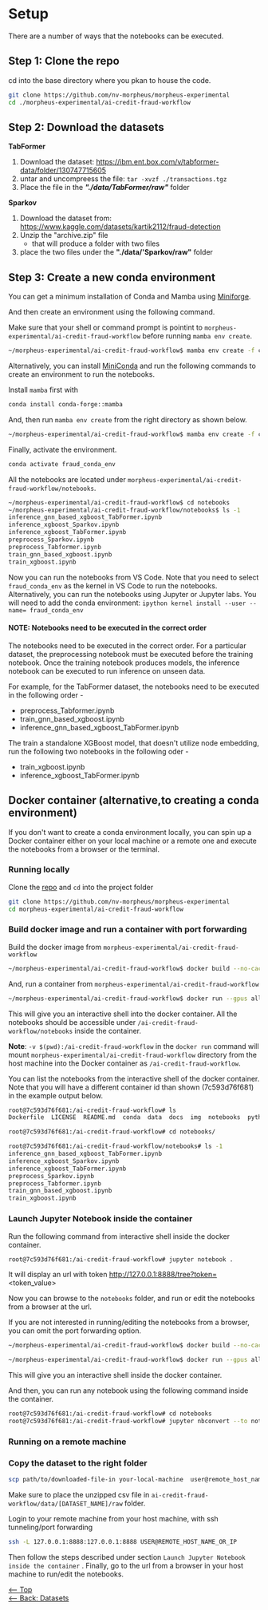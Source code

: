 # Setup
There are a number of ways that the notebooks can be executed.  



## Step 1: Clone the repo

cd into the base directory where you pkan to house the code.

```bash
git clone https://github.com/nv-morpheus/morpheus-experimental
cd ./morpheus-experimental/ai-credit-fraud-workflow
```

## Step 2: Download the datasets

__TabFormer__</br>
1. Download the dataset: https://ibm.ent.box.com/v/tabformer-data/folder/130747715605
2. untar and uncompreess the file:  `tar -xvzf ./transactions.tgz`
3. Place the file in the ___"./data/TabFormer/raw"___ folder 


__Sparkov__</br>
1. Download the dataset from: https://www.kaggle.com/datasets/kartik2112/fraud-detection
2. Unzip the "archive.zip" file
    * that will produce a folder with two files
3. place the two files under the __"./data/'Sparkov/raw"__ folder

## Step 3: Create a new conda environment

You can get a minimum installation of Conda and Mamba using [Miniforge](https://github.com/conda-forge/miniforge).

And then create an environment using the following command.

Make sure that your shell or command prompt is pointint to `morpheus-experimental/ai-credit-fraud-workflow` before running `mamba env create`.

```bash
~/morpheus-experimental/ai-credit-fraud-workflow$ mamba env create -f conda/fraud_conda_env.yaml
```


Alternatively, you can install [MiniConda](https://docs.anaconda.com/miniconda/miniconda-install) and run the following commands to create an environment to run the notebooks.

 Install `mamba` first with

```bash
conda install conda-forge::mamba
```
And, then run `mamba env create` from the right directory as shown below.

```bash
~/morpheus-experimental/ai-credit-fraud-workflow$ mamba env create -f conda/fraud_conda_env.yaml
```

Finally, activate the environment.

```bash
conda activate fraud_conda_env
```

All the notebooks are located under `morpheus-experimental/ai-credit-fraud-workflow/notebooks`.

```bash
~/morpheus-experimental/ai-credit-fraud-workflow$ cd notebooks
~/morpheus-experimental/ai-credit-fraud-workflow/notebooks$ ls -1
inference_gnn_based_xgboost_TabFormer.ipynb
inference_xgboost_Sparkov.ipynb
inference_xgboost_TabFormer.ipynb
preprocess_Sparkov.ipynb
preprocess_Tabformer.ipynb
train_gnn_based_xgboost.ipynb
train_xgboost.ipynb
```

Now you can run the notebooks from VS Code. Note that you need to select `fraud_conda_env` as the kernel in VS Code to run the notebooks. Alternatively, you can run the notebooks using Jupyter or Jupyter labs.  You will need to add the conda environment:  `ipython kernel install --user --name= fraud_conda_env`


#### NOTE: Notebooks need to be executed in the correct order
The notebooks need to be executed in the correct order. For a particular dataset, the preprocessing notebook must be executed before the training notebook. Once the training notebook produces models, the inference notebook can be executed to run inference on unseen data.

For example, for the TabFormer dataset, the notebooks need to be executed in the following order -

   - preprocess_Tabformer.ipynb
   - train_gnn_based_xgboost.ipynb
   - inference_gnn_based_xgboost_TabFormer.ipynb

The train a standalone XGBoost model, that doesn't utilize node embedding, run the following two notebooks in the following oder -

  - train_xgboost.ipynb
  - inference_xgboost_TabFormer.ipynb

## Docker container (alternative,to creating a conda environment)

If you don't want to create a conda environment locally, you can spin up a Docker container either on your local machine or a remote one and execute the notebooks from a browser or the terminal.

### Running locally

Clone the [repo](https://github.com/nv-morpheus/morpheus-experimental) and `cd` into the project folder
```bash
git clone https://github.com/nv-morpheus/morpheus-experimental
cd morpheus-experimental/ai-credit-fraud-workflow
```


### Build docker image and run a container with port forwarding

Build the docker image from `morpheus-experimental/ai-credit-fraud-workflow`
```bash
~/morpheus-experimental/ai-credit-fraud-workflow$ docker build --no-cache -t fraud-detection-app .
```

And, run a container from `morpheus-experimental/ai-credit-fraud-workflow`

```bash
~/morpheus-experimental/ai-credit-fraud-workflow$ docker run --gpus all -it --rm -v $(pwd):/ai-credit-fraud-workflow -p 8888:8888 fraud-detection-app
```

This will give you an interactive shell into the docker container. All the notebooks should be accessible under `/ai-credit-fraud-workflow/notebooks` inside the container.

__Note__: `-v $(pwd):/ai-credit-fraud-workflow` in the `docker run` command will mount `morpheus-experimental/ai-credit-fraud-workflow` directory from the host machine into the Docker container as `/ai-credit-fraud-workflow`.

You can list the notebooks from the interactive shell of the docker container. Note that you will have a different container id than shown (7c593d76f681) in the example output below.

```bash
root@7c593d76f681:/ai-credit-fraud-workflow# ls
Dockerfile  LICENSE  README.md  conda  data  docs  img  notebooks  python  requirements.txt

root@7c593d76f681:/ai-credit-fraud-workflow# cd notebooks/

root@7c593d76f681:/ai-credit-fraud-workflow/notebooks# ls -1
inference_gnn_based_xgboost_TabFormer.ipynb
inference_xgboost_Sparkov.ipynb
inference_xgboost_TabFormer.ipynb
preprocess_Sparkov.ipynb
preprocess_Tabformer.ipynb
train_gnn_based_xgboost.ipynb
train_xgboost.ipynb
```

### Launch Jupyter Notebook inside the container

Run the following command from interactive shell inside the docker container.
```bash
root@7c593d76f681:/ai-credit-fraud-workflow# jupyter notebook .
```
It will display an url with token
http://127.0.0.1:8888/tree?token=<token_value>

Now you can browse to the `notebooks` folder, and run or edit the notebooks from a browser at the url.


If you are not interested in running/editing the notebooks from a browser, you can omit the port forwarding option.

```bash
~/morpheus-experimental/ai-credit-fraud-workflow$ docker build --no-cache -t fraud-detection-app .
```

```bash
~/morpheus-experimental/ai-credit-fraud-workflow$ docker run --gpus all -it --rm -v $(pwd):/ai-credit-fraud-workflow fraud-detection-app
```

This will give you an interactive shell inside the docker container.

And then, you can run any notebook using the following command inside the container.

```bash
root@7c593d76f681:/ai-credit-fraud-workflow# cd notebooks
root@7c593d76f681:/ai-credit-fraud-workflow# jupyter nbconvert --to notebook --execute [NAME_OF_THE_NOTBOOK].ipynb --output [NAME_OF_THE_OUTPUT_NOTEBOOK].ipynb
```

### Running on a remote machine

### Copy the dataset to the right folder

```bash
scp path/to/downloaded-file-in your-local-machine  user@remote_host_name:path/to/ai-credit-fraud-workflow/data/[DATASET_NAME]/raw
```

Make sure to place the unzipped csv file in  `ai-credit-fraud-workflow/data/[DATASET_NAME]/raw` folder.


Login to your remote machine from your host machine, with ssh tunneling/port forwarding

```bash
ssh -L 127.0.0.1:8888:127.0.0.1:8888 USER@REMOTE_HOST_NAME_OR_IP
```

Then follow the steps described under section `Launch Jupyter Notebook inside the container` . Finally, go to the url from a browser in your host machine to run/edit the notebooks.

[<-- Top](../README.md) </br>
[<-- Back: Datasets](./datasets.md) </br>
